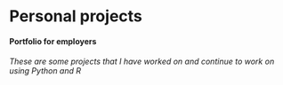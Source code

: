 # Personal projects
#### Portfolio for employers
###### These are some projects that I have worked on and continue to work on using Python and R
